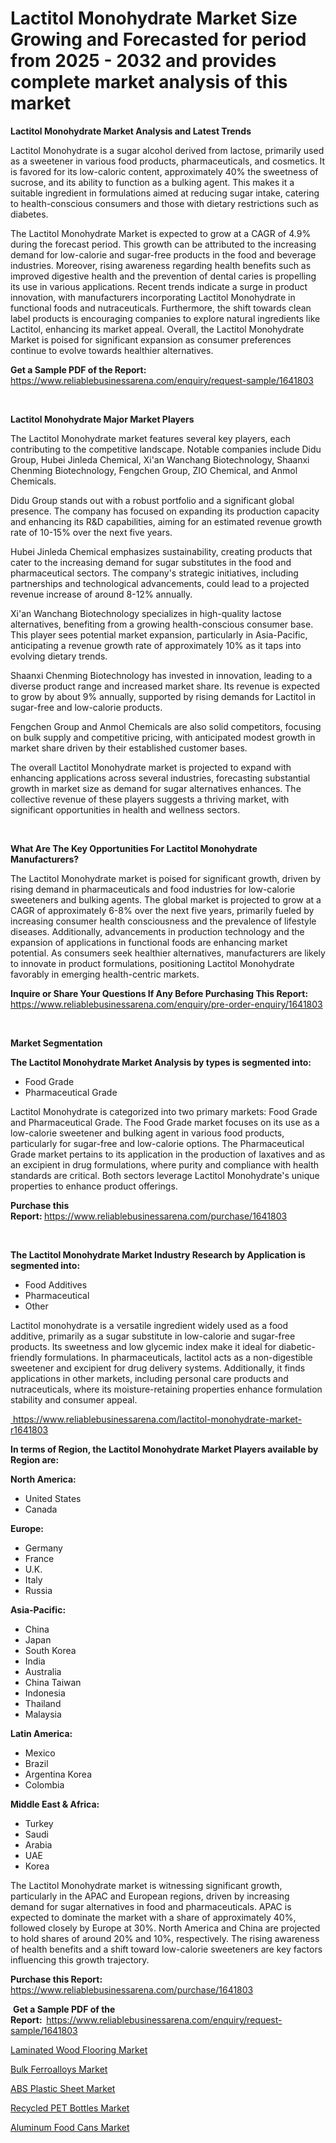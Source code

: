 <p><h1>Lactitol Monohydrate Market Size Growing and Forecasted for period from 2025 - 2032 and provides complete market analysis of this market</h1></p><p><strong>Lactitol Monohydrate Market Analysis and Latest Trends</strong></p>
<p><p>Lactitol Monohydrate is a sugar alcohol derived from lactose, primarily used as a sweetener in various food products, pharmaceuticals, and cosmetics. It is favored for its low-caloric content, approximately 40% the sweetness of sucrose, and its ability to function as a bulking agent. This makes it a suitable ingredient in formulations aimed at reducing sugar intake, catering to health-conscious consumers and those with dietary restrictions such as diabetes.</p><p>The Lactitol Monohydrate Market is expected to grow at a CAGR of 4.9% during the forecast period. This growth can be attributed to the increasing demand for low-calorie and sugar-free products in the food and beverage industries. Moreover, rising awareness regarding health benefits such as improved digestive health and the prevention of dental caries is propelling its use in various applications. Recent trends indicate a surge in product innovation, with manufacturers incorporating Lactitol Monohydrate in functional foods and nutraceuticals. Furthermore, the shift towards clean label products is encouraging companies to explore natural ingredients like Lactitol, enhancing its market appeal. Overall, the Lactitol Monohydrate Market is poised for significant expansion as consumer preferences continue to evolve towards healthier alternatives.</p></p>
<p><strong>Get a Sample PDF of the Report:&nbsp;</strong> <a href="https://www.reliablebusinessarena.com/enquiry/request-sample/1641803?utm_campaign=2136&utm_medium=2&utm_source=Github&utm_content=ia&utm_term=30012025&utm_id=lactitol-monohydrate">https://www.reliablebusinessarena.com/enquiry/request-sample/1641803</a></p>
<p>&nbsp;</p>
<p><strong>Lactitol Monohydrate Major Market Players</strong></p>
<p><p>The Lactitol Monohydrate market features several key players, each contributing to the competitive landscape. Notable companies include Didu Group, Hubei Jinleda Chemical, Xi'an Wanchang Biotechnology, Shaanxi Chenming Biotechnology, Fengchen Group, ZIO Chemical, and Anmol Chemicals. </p><p>Didu Group stands out with a robust portfolio and a significant global presence. The company has focused on expanding its production capacity and enhancing its R&D capabilities, aiming for an estimated revenue growth rate of 10-15% over the next five years. </p><p>Hubei Jinleda Chemical emphasizes sustainability, creating products that cater to the increasing demand for sugar substitutes in the food and pharmaceutical sectors. The company's strategic initiatives, including partnerships and technological advancements, could lead to a projected revenue increase of around 8-12% annually.</p><p>Xi'an Wanchang Biotechnology specializes in high-quality lactose alternatives, benefiting from a growing health-conscious consumer base. This player sees potential market expansion, particularly in Asia-Pacific, anticipating a revenue growth rate of approximately 10% as it taps into evolving dietary trends.</p><p>Shaanxi Chenming Biotechnology has invested in innovation, leading to a diverse product range and increased market share. Its revenue is expected to grow by about 9% annually, supported by rising demands for Lactitol in sugar-free and low-calorie products.</p><p>Fengchen Group and Anmol Chemicals are also solid competitors, focusing on bulk supply and competitive pricing, with anticipated modest growth in market share driven by their established customer bases.</p><p>The overall Lactitol Monohydrate market is projected to expand with enhancing applications across several industries, forecasting substantial growth in market size as demand for sugar alternatives enhances. The collective revenue of these players suggests a thriving market, with significant opportunities in health and wellness sectors.</p></p>
<p>&nbsp;</p>
<p><strong>What Are The Key Opportunities For Lactitol Monohydrate Manufacturers?</strong></p>
<p><p>The Lactitol Monohydrate market is poised for significant growth, driven by rising demand in pharmaceuticals and food industries for low-calorie sweeteners and bulking agents. The global market is projected to grow at a CAGR of approximately 6-8% over the next five years, primarily fueled by increasing consumer health consciousness and the prevalence of lifestyle diseases. Additionally, advancements in production technology and the expansion of applications in functional foods are enhancing market potential. As consumers seek healthier alternatives, manufacturers are likely to innovate in product formulations, positioning Lactitol Monohydrate favorably in emerging health-centric markets.</p></p>
<p><strong>Inquire or Share Your Questions If Any Before Purchasing This Report:</strong> <a href="https://www.reliablebusinessarena.com/enquiry/pre-order-enquiry/1641803?utm_campaign=2136&utm_medium=2&utm_source=Github&utm_content=ia&utm_term=30012025&utm_id=lactitol-monohydrate">https://www.reliablebusinessarena.com/enquiry/pre-order-enquiry/1641803</a></p>
<p>&nbsp;</p>
<p><strong>Market Segmentation</strong></p>
<p><strong>The Lactitol Monohydrate Market Analysis by types is segmented into:</strong></p>
<p><ul><li>Food Grade</li><li>Pharmaceutical Grade</li></ul></p>
<p><p>Lactitol Monohydrate is categorized into two primary markets: Food Grade and Pharmaceutical Grade. The Food Grade market focuses on its use as a low-calorie sweetener and bulking agent in various food products, particularly for sugar-free and low-calorie options. The Pharmaceutical Grade market pertains to its application in the production of laxatives and as an excipient in drug formulations, where purity and compliance with health standards are critical. Both sectors leverage Lactitol Monohydrate's unique properties to enhance product offerings.</p></p>
<p><strong>Purchase this Report:&nbsp;</strong><a href="https://www.reliablebusinessarena.com/purchase/1641803?utm_campaign=2136&utm_medium=2&utm_source=Github&utm_content=ia&utm_term=30012025&utm_id=lactitol-monohydrate">https://www.reliablebusinessarena.com/purchase/1641803</a></p>
<p>&nbsp;</p>
<p><strong>The Lactitol Monohydrate Market Industry Research by Application is segmented into:</strong></p>
<p><ul><li>Food Additives</li><li>Pharmaceutical</li><li>Other</li></ul></p>
<p><p>Lactitol monohydrate is a versatile ingredient widely used as a food additive, primarily as a sugar substitute in low-calorie and sugar-free products. Its sweetness and low glycemic index make it ideal for diabetic-friendly formulations. In pharmaceuticals, lactitol acts as a non-digestible sweetener and excipient for drug delivery systems. Additionally, it finds applications in other markets, including personal care products and nutraceuticals, where its moisture-retaining properties enhance formulation stability and consumer appeal.</p></p>
<p><a href="https://www.reliablebusinessarena.com/lactitol-monohydrate-market-r1641803?utm_campaign=2136&utm_medium=2&utm_source=Github&utm_content=ia&utm_term=30012025&utm_id=lactitol-monohydrate">&nbsp;https://www.reliablebusinessarena.com/lactitol-monohydrate-market-r1641803</a></p>
<p><strong>In terms of Region, the Lactitol Monohydrate Market Players available by Region are:</strong></p>
<p>
    <p> <strong> North America: </strong>
        <ul>
            <li>United States</li>
            <li>Canada</li>
        </ul>
        </p> 
    <p> <strong> Europe: </strong>
        <ul>
            <li>Germany</li>
            <li>France</li>
            <li>U.K.</li>
            <li>Italy</li>
            <li>Russia</li>
        </ul>
        </p> 
    <p> <strong> Asia-Pacific: </strong>
        <ul>
            <li>China</li>
            <li>Japan</li>
            <li>South Korea</li>
            <li>India</li>
            <li>Australia</li>
            <li>China Taiwan</li>
            <li>Indonesia</li>
            <li>Thailand</li>
            <li>Malaysia</li>
        </ul>
        </p> 
    <p> <strong> Latin America: </strong>
        <ul>
            <li>Mexico</li>
            <li>Brazil</li>
            <li>Argentina Korea</li>
            <li>Colombia</li>
        </ul>
        </p> 
    <p> <strong> Middle East & Africa: </strong>
        <ul>
            <li>Turkey</li>
            <li>Saudi</li>
            <li>Arabia</li>
            <li>UAE</li>
            <li>Korea</li>
        </ul>
    </p>
    </p>
<p><p>The Lactitol Monohydrate market is witnessing significant growth, particularly in the APAC and European regions, driven by increasing demand for sugar alternatives in food and pharmaceuticals. APAC is expected to dominate the market with a share of approximately 40%, followed closely by Europe at 30%. North America and China are projected to hold shares of around 20% and 10%, respectively. The rising awareness of health benefits and a shift toward low-calorie sweeteners are key factors influencing this growth trajectory.</p></p>
<p><strong>Purchase this Report: </strong><a href="https://www.reliablebusinessarena.com/purchase/1641803?utm_campaign=2136&utm_medium=2&utm_source=Github&utm_content=ia&utm_term=30012025&utm_id=lactitol-monohydrate">https://www.reliablebusinessarena.com/purchase/1641803</a></p>
<p>&nbsp;<strong>Get a Sample PDF of the Report:&nbsp;&nbsp;</strong><a href="https://www.reliablebusinessarena.com/enquiry/request-sample/1641803?utm_campaign=2136&utm_medium=2&utm_source=Github&utm_content=ia&utm_term=30012025&utm_id=lactitol-monohydrate">https://www.reliablebusinessarena.com/enquiry/request-sample/1641803</a></p>
<p><strong></strong></p>
<p><p><a href="https://github.com/lehumiston1971679/Market-Research-Report-List-1/blob/main/laminated-wood-flooring-market.md?utm_campaign=2136&utm_medium=2&utm_source=Github&utm_content=ia&utm_term=30012025&utm_id=lactitol-monohydrate">Laminated Wood Flooring Market</a></p><p><a href="https://github.com/semiensamuel72378/Market-Research-Report-List-1/blob/main/bulk-ferroalloys-market.md?utm_campaign=2136&utm_medium=2&utm_source=Github&utm_content=ia&utm_term=30012025&utm_id=lactitol-monohydrate">Bulk Ferroalloys Market</a></p><p><a href="https://github.com/locarol73/Market-Research-Report-List-1/blob/main/abs-plastic-sheet-market.md?utm_campaign=2136&utm_medium=2&utm_source=Github&utm_content=ia&utm_term=30012025&utm_id=lactitol-monohydrate">ABS Plastic Sheet Market</a></p><p><a href="https://github.com/rileymgdorcas/Market-Research-Report-List-1/blob/main/recycled-pet-bottles-market.md?utm_campaign=2136&utm_medium=2&utm_source=Github&utm_content=ia&utm_term=30012025&utm_id=lactitol-monohydrate">Recycled PET Bottles Market</a></p><p><a href="https://github.com/letisharempel95/Market-Research-Report-List-1/blob/main/aluminum-food-cans-market.md?utm_campaign=2136&utm_medium=2&utm_source=Github&utm_content=ia&utm_term=30012025&utm_id=lactitol-monohydrate">Aluminum Food Cans Market</a></p></p>